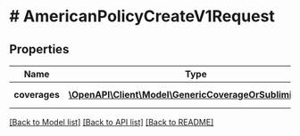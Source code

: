 # # AmericanPolicyCreateV1Request

## Properties

Name | Type | Description | Notes
------------ | ------------- | ------------- | -------------
**coverages** | [**\OpenAPI\Client\Model\GenericCoverageOrSublimitBase[]**](GenericCoverageOrSublimitBase.md) | List of coverages |

[[Back to Model list]](../../README.md#models) [[Back to API list]](../../README.md#endpoints) [[Back to README]](../../README.md)
